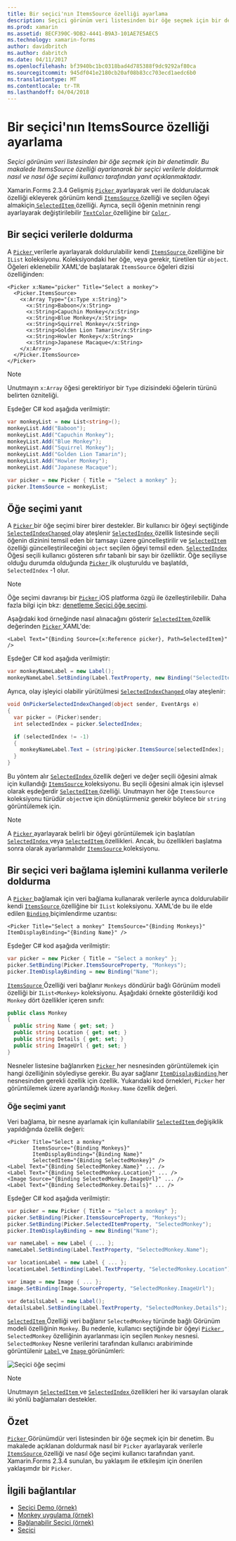 ```yaml
---
title: Bir seçici'nın ItemsSource özelliği ayarlama
description: Seçici görünüm veri listesinden bir öğe seçmek için bir denetimdir. Bu makalede ItemsSource özelliği ayarlanarak bir seçici verilerle doldurmak nasıl ve nasıl öğe seçimi kullanıcı tarafından yanıt açıklanmaktadır.
ms.prod: xamarin
ms.assetid: 8ECF390C-9DB2-4441-B9A3-101AE7E5AEC5
ms.technology: xamarin-forms
author: davidbritch
ms.author: dabritch
ms.date: 04/11/2017
ms.openlocfilehash: bf3940bc1bc0318bad4d785388f9dc9292af80ca
ms.sourcegitcommit: 945df041e2180cb20af08b83cc703ecd1aedc6b0
ms.translationtype: MT
ms.contentlocale: tr-TR
ms.lasthandoff: 04/04/2018
---
```

# <a name="setting-a-pickers-itemssource-property"></a>Bir seçici'nın ItemsSource özelliği ayarlama

_Seçici görünüm veri listesinden bir öğe seçmek için bir denetimdir. Bu makalede ItemsSource özelliği ayarlanarak bir seçici verilerle doldurmak nasıl ve nasıl öğe seçimi kullanıcı tarafından yanıt açıklanmaktadır._

Xamarin.Forms 2.3.4 Gelişmiş [ `Picker` ](https://developer.xamarin.com/api/type/Xamarin.Forms.Picker/) ayarlayarak veri ile doldurulacak özelliği ekleyerek görünüm kendi [ `ItemsSource` ](https://developer.xamarin.com/api/property/Xamarin.Forms.Picker.ItemsSource/) özelliği ve seçilen öğeyi almakiçin[ `SelectedItem` ](https://developer.xamarin.com/api/property/Xamarin.Forms.Picker.SelectedItem/) özelliği. Ayrıca, seçili öğenin metninin rengi ayarlayarak değiştirilebilir [ `TextColor` ](https://developer.xamarin.com/api/property/Xamarin.Forms.Picker.TextColor/) özelliğine bir [ `Color` ](https://developer.xamarin.com/api/type/Xamarin.Forms.Color/).

## <a name="populating-a-picker-with-data"></a>Bir seçici verilerle doldurma

A [ `Picker` ](https://developer.xamarin.com/api/type/Xamarin.Forms.Picker/) verilerle ayarlayarak doldurulabilir kendi [ `ItemsSource` ](https://developer.xamarin.com/api/property/Xamarin.Forms.Picker.ItemsSource/) özelliğine bir `IList` koleksiyonu. Koleksiyondaki her öğe, veya gerekir, türetilen tür `object`. Öğeleri eklenebilir XAML'de başlatarak `ItemsSource` öğeleri dizisi özelliğinden:

```xaml
<Picker x:Name="picker" Title="Select a monkey">
  <Picker.ItemsSource>
    <x:Array Type="{x:Type x:String}">
      <x:String>Baboon</x:String>
      <x:String>Capuchin Monkey</x:String>
      <x:String>Blue Monkey</x:String>
      <x:String>Squirrel Monkey</x:String>
      <x:String>Golden Lion Tamarin</x:String>
      <x:String>Howler Monkey</x:String>
      <x:String>Japanese Macaque</x:String>
    </x:Array>
  </Picker.ItemsSource>
</Picker>
```

> [!NOTE]
> Unutmayın `x:Array` öğesi gerektiriyor bir `Type` dizisindeki öğelerin türünü belirten özniteliği.

Eşdeğer C# kod aşağıda verilmiştir:

```csharp
var monkeyList = new List<string>();
monkeyList.Add("Baboon");
monkeyList.Add("Capuchin Monkey");
monkeyList.Add("Blue Monkey");
monkeyList.Add("Squirrel Monkey");
monkeyList.Add("Golden Lion Tamarin");
monkeyList.Add("Howler Monkey");
monkeyList.Add("Japanese Macaque");

var picker = new Picker { Title = "Select a monkey" };
picker.ItemsSource = monkeyList;
```

## <a name="responding-to-item-selection"></a>Öğe seçimi yanıt

A [ `Picker` ](https://developer.xamarin.com/api/type/Xamarin.Forms.Picker/) bir öğe seçimi birer birer destekler. Bir kullanıcı bir öğeyi seçtiğinde [ `SelectedIndexChanged` ](https://developer.xamarin.com/api/event/Xamarin.Forms.Picker.SelectedIndexChanged/) olay ateşlenir [ `SelectedIndex` ](https://developer.xamarin.com/api/property/Xamarin.Forms.Picker.SelectedIndex/) özellik listesinde seçili öğenin dizinini temsil eden bir tamsayı üzere güncelleştirilir ve [ `SelectedItem` ](https://developer.xamarin.com/api/property/Xamarin.Forms.Picker.SelectedItem/) özelliği güncelleştirileceğini `object` seçilen öğeyi temsil eden. [ `SelectedIndex` ](https://developer.xamarin.com/api/property/Xamarin.Forms.Picker.SelectedIndex/) Öğesi seçili kullanıcı gösteren sıfır tabanlı bir sayı bir özelliktir. Öğe seçiliyse olduğu durumda olduğunda [ `Picker` ](https://developer.xamarin.com/api/type/Xamarin.Forms.Picker/) ilk oluşturuldu ve başlatıldı, `SelectedIndex` -1 olur.

> [!NOTE]
> Öğe seçimi davranışı bir [ `Picker` ](https://developer.xamarin.com/api/type/Xamarin.Forms.Picker/) iOS platforma özgü ile özelleştirilebilir. Daha fazla bilgi için bkz: [denetleme Seçici öğe seçimi](~/xamarin-forms/platform/platform-specifics/consuming/ios.md#picker_update_mode).

Aşağıdaki kod örneğinde nasıl alınacağını gösterir [ `SelectedItem` ](https://developer.xamarin.com/api/property/Xamarin.Forms.Picker.SelectedItem/) özellik değerinden [ `Picker` ](https://developer.xamarin.com/api/type/Xamarin.Forms.Picker/) XAML'de:

```xaml
<Label Text="{Binding Source={x:Reference picker}, Path=SelectedItem}" />
```

Eşdeğer C# kod aşağıda verilmiştir:

```csharp
var monkeyNameLabel = new Label();
monkeyNameLabel.SetBinding(Label.TextProperty, new Binding("SelectedItem", source: picker));
```

Ayrıca, olay işleyici olabilir yürütülmesi [ `SelectedIndexChanged` ](https://developer.xamarin.com/api/event/Xamarin.Forms.Picker.SelectedIndexChanged/) olay ateşlenir:

```csharp
void OnPickerSelectedIndexChanged(object sender, EventArgs e)
{
  var picker = (Picker)sender;
  int selectedIndex = picker.SelectedIndex;

  if (selectedIndex != -1)
  {
    monkeyNameLabel.Text = (string)picker.ItemsSource[selectedIndex];
  }
}
```

Bu yöntem alır [ `SelectedIndex` ](https://developer.xamarin.com/api/property/Xamarin.Forms.Picker.SelectedIndex/) özellik değeri ve değer seçili öğesini almak için kullandığı [ `ItemsSource` ](https://developer.xamarin.com/api/property/Xamarin.Forms.Picker.ItemsSource/) koleksiyonu. Bu seçili öğesini almak için işlevsel olarak eşdeğerdir [ `SelectedItem` ](https://developer.xamarin.com/api/property/Xamarin.Forms.Picker.SelectedItem/) özelliği. Unutmayın her öğe `ItemsSource` koleksiyonu türüdür `object`ve için dönüştürmeniz gerekir böylece bir `string` görüntülemek için.

> [!NOTE]
> A [ `Picker` ](https://developer.xamarin.com/api/type/Xamarin.Forms.Picker/) ayarlayarak belirli bir öğeyi görüntülemek için başlatılan [ `SelectedIndex` ](https://developer.xamarin.com/api/property/Xamarin.Forms.Picker.SelectedIndex/) veya [ `SelectedItem` ](https://developer.xamarin.com/api/property/Xamarin.Forms.Picker.SelectedItem/) özellikleri. Ancak, bu özellikleri başlatma sonra olarak ayarlanmalıdır [ `ItemsSource` ](https://developer.xamarin.com/api/property/Xamarin.Forms.Picker.ItemsSource/) koleksiyonu.

## <a name="populating-a-picker-with-data-using-data-binding"></a>Bir seçici veri bağlama işlemini kullanma verilerle doldurma

A [ `Picker` ](https://developer.xamarin.com/api/type/Xamarin.Forms.Picker/) bağlamak için veri bağlama kullanarak verilerle ayrıca doldurulabilir kendi [ `ItemsSource` ](https://developer.xamarin.com/api/property/Xamarin.Forms.Picker.ItemsSource/) özelliğine bir `IList` koleksiyonu. XAML'de bu ile elde edilen [ `Binding` ](https://developer.xamarin.com/api/type/Xamarin.Forms.Xaml.BindingExtension/) biçimlendirme uzantısı:

```xaml
<Picker Title="Select a monkey" ItemsSource="{Binding Monkeys}" ItemDisplayBinding="{Binding Name}" />
```

Eşdeğer C# kod aşağıda verilmiştir:

```csharp
var picker = new Picker { Title = "Select a monkey" };
picker.SetBinding(Picker.ItemsSourceProperty, "Monkeys");
picker.ItemDisplayBinding = new Binding("Name");
```

[ `ItemsSource` ](https://developer.xamarin.com/api/property/Xamarin.Forms.Picker.ItemsSource/) Özelliği veri bağlanır `Monkeys` döndürür bağlı Görünüm modeli özelliği bir `IList<Monkey>` koleksiyonu. Aşağıdaki örnekte gösterildiği kod `Monkey` dört özellikler içeren sınıfı:

```csharp
public class Monkey
{
  public string Name { get; set; }
  public string Location { get; set; }
  public string Details { get; set; }
  public string ImageUrl { get; set; }
}
```

Nesneler listesine bağlanırken [ `Picker` ](https://developer.xamarin.com/api/type/Xamarin.Forms.Picker/) her nesnesinden görüntülemek için hangi özelliğinin söylediyse gerekir. Bu ayar sağlanır [ `ItemDisplayBinding` ](https://developer.xamarin.com/api/property/Xamarin.Forms.Picker.ItemDisplayBinding/) her nesnesinden gerekli özellik için özellik. Yukarıdaki kod örnekleri, `Picker` her görüntülemek üzere ayarlandığı `Monkey.Name` özellik değeri.

### <a name="responding-to-item-selection"></a>Öğe seçimi yanıt

Veri bağlama, bir nesne ayarlamak için kullanılabilir [ `SelectedItem` ](https://developer.xamarin.com/api/property/Xamarin.Forms.Picker.SelectedItem/) değişiklik yapıldığında özellik değeri:

```xaml
<Picker Title="Select a monkey"
        ItemsSource="{Binding Monkeys}"
        ItemDisplayBinding="{Binding Name}"
        SelectedItem="{Binding SelectedMonkey}" />
<Label Text="{Binding SelectedMonkey.Name}" ... />
<Label Text="{Binding SelectedMonkey.Location}" ... />
<Image Source="{Binding SelectedMonkey.ImageUrl}" ... />
<Label Text="{Binding SelectedMonkey.Details}" ... />
```

Eşdeğer C# kod aşağıda verilmiştir:

```csharp
var picker = new Picker { Title = "Select a monkey" };
picker.SetBinding(Picker.ItemsSourceProperty, "Monkeys");
picker.SetBinding(Picker.SelectedItemProperty, "SelectedMonkey");
picker.ItemDisplayBinding = new Binding("Name");

var nameLabel = new Label { ... };
nameLabel.SetBinding(Label.TextProperty, "SelectedMonkey.Name");

var locationLabel = new Label { ... };
locationLabel.SetBinding(Label.TextProperty, "SelectedMonkey.Location");

var image = new Image { ... };
image.SetBinding(Image.SourceProperty, "SelectedMonkey.ImageUrl");

var detailsLabel = new Label();
detailsLabel.SetBinding(Label.TextProperty, "SelectedMonkey.Details");
```

[ `SelectedItem` ](https://developer.xamarin.com/api/property/Xamarin.Forms.Picker.SelectedItem/) Özelliği veri bağlanır `SelectedMonkey` türünde bağlı Görünüm modeli özelliğinin `Monkey`. Bu nedenle, kullanıcı seçtiğinde bir öğeyi [ `Picker` ](https://developer.xamarin.com/api/type/Xamarin.Forms.Picker/), `SelectedMonkey` özelliğinin ayarlanması için seçilen `Monkey` nesnesi. `SelectedMonkey` Nesne verilerini tarafından kullanıcı arabiriminde görüntülenir [ `Label` ](https://developer.xamarin.com/api/type/Xamarin.Forms.Label/) ve [ `Image` ](https://developer.xamarin.com/api/type/Xamarin.Forms.Image/) görünümleri:

![](populating-itemssource-images/monkeys.png "Seçici öğe seçimi")

> [!NOTE]
> Unutmayın [ `SelectedItem` ](https://developer.xamarin.com/api/property/Xamarin.Forms.Picker.SelectedItem/) ve [ `SelectedIndex` ](https://developer.xamarin.com/api/property/Xamarin.Forms.Picker.SelectedIndex/) özellikleri her iki varsayılan olarak iki yönlü bağlamaları destekler.

## <a name="summary"></a>Özet

[ `Picker` ](https://developer.xamarin.com/api/type/Xamarin.Forms.Picker/) Görünümdür veri listesinden bir öğe seçmek için bir denetim. Bu makalede açıklanan doldurmak nasıl bir `Picker` ayarlayarak verilerle [ `ItemsSource` ](https://developer.xamarin.com/api/property/Xamarin.Forms.Picker.ItemsSource/) özelliği ve nasıl öğe seçimi kullanıcı tarafından yanıt. Xamarin.Forms 2.3.4 sunulan, bu yaklaşım ile etkileşim için önerilen yaklaşımdır bir `Picker`.


## <a name="related-links"></a>İlgili bağlantılar

- [Seçici Demo (örnek)](https://developer.xamarin.com/samples/xamarin-forms/UserInterface/PickerDemo/)
- [Monkey uygulama (örnek)](https://developer.xamarin.com/samples/xamarin-forms/UserInterface/MonkeyAppPicker/)
- [Bağlanabilir Seçici (örnek)](https://developer.xamarin.com/samples/xamarin-forms/UserInterface/BindablePicker/)
- [Seçici](https://developer.xamarin.com/api/type/Xamarin.Forms.Picker/)

